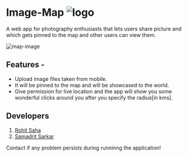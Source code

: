 # Image-Map ![logo](https://res.cloudinary.com/samadritsarkar/image/upload/v1593342764/image-map/address_w7e8y8.png)
A web app for photography enthusiasts that lets users share picture and which gets pinned to the map and other users can view them. 

![map-image](https://res.cloudinary.com/samadritsarkar/image/upload/v1593327923/image-map/63-630819_location-clipart-flat-map-location-map-clip-art_xzrd08.png)


## Features -
* Upload image files taken from mobile. 
* It will be pinned to the map and will be showcased to the world.
* Give permission for live location and the app will show you some wonderful clicks around you after you specify the radius[in kms].

## Developers
1. [Rohit Saha](https://github.com/rohitmadrileno15/)
2. [Samadrit Sarkar](https://github.com/samadritsarkar2)

Contact if any problem persists during runninng the application!

